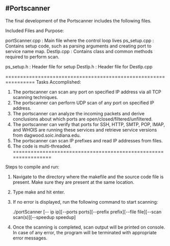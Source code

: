 
#Portscanner
-----------------------

The final development of the Portscanner includes the following files.

Included Files and Purpose:

portScanner.cpp :   Main file where the control loop lives
ps_setup.cpp    :   Contains setup code, such as parsing arguments and creating port to service name map.
DestIp.cpp	:   Contains class and common methods required to perform scan.


ps_setup.h      :   Header file for setup
DestIp.h        :   Header file for DestIp.cpp

================================================================
Tasks Accomplished:

1. The portscanner can scan any port on specified IP address via all TCP scanning techniques.
2. The portscanner can perform UDP scan of any port on specified IP address.
3. The portscanner can analyze the incoming packets and derive conclusions about which ports are open/closed/filtered/unfiltered.
4. The portscanner can verify that ports for SSH, HTTP, SMTP, POP, IMAP, and WHOIS are running these services and retrieve service
   versions from dagwood.soic.indiana.edu.
5. The portscanner can scan IP prefixes and read IP addresses from files.
6. The code is multi-threaded.
================================================================

Steps to compile and run:

1. Navigate to the directory where the makefile and the source code file is present. Make sure they are present at the same
   location.

2. Type make and hit enter.

3. If no error is displayed, run the following command to start scanning:

   ./portScanner [-- ip ip][--ports ports][--prefix prefix][--file file][--scan scan(s)][--speedup speedup]

4. Once the scanning is completed, scan output will be printed on console. In case of any error, the program will be terminated
   with appropriate error messages.



